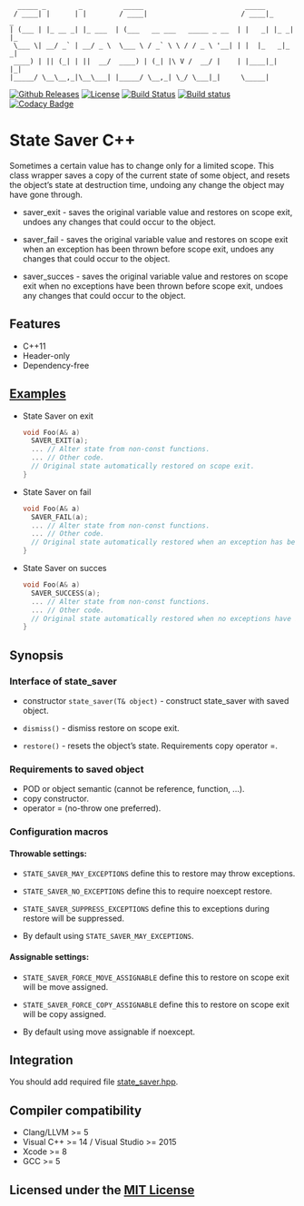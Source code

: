 ```text
  _____ _        _          _____                         _____
 / ____| |      | |        / ____|                       / ____|_     _
| (___ | |_ __ _| |_ ___  | (___   __ ___   _____ _ __  | |   _| |_ _| |_
 \___ \| __/ _` | __/ _ \  \___ \ / _` \ \ / / _ \ '__| | |  |_   _|_   _|
 ____) | || (_| | ||  __/  ____) | (_| |\ V /  __/ |    | |____|_|   |_|
|_____/ \__\__,_|\__\___| |_____/ \__,_| \_/ \___|_|     \_____|
```

[![Github Releases](https://img.shields.io/github/release/Neargye/state_saver.svg)](https://github.com/Neargye/state_saver/releases)
[![License](https://img.shields.io/github/license/Neargye/state_saver.svg)](LICENSE)
[![Build Status](https://travis-ci.org/Neargye/state_saver.svg?branch=master)](https://travis-ci.org/Neargye/state_saver)
[![Build status](https://ci.appveyor.com/api/projects/status/64trm7iqd1a9gg6u/branch/master?svg=true)](https://ci.appveyor.com/project/Neargye/state-saver/branch/master)
[![Codacy Badge](https://api.codacy.com/project/badge/Grade/d5ef10058bf44e57acc657d106aa2522)](https://www.codacy.com/app/Neargye/state_saver?utm_source=github.com&amp;utm_medium=referral&amp;utm_content=Neargye/state_saver&amp;utm_campaign=Badge_Grade)

# State Saver C++

Sometimes a certain value has to change only for a limited scope. This class wrapper saves a copy of the current state of some object, and resets the object’s state at destruction time, undoing any change the object may have gone through.

* saver_exit - saves the original variable value and restores on scope exit, undoes any changes that could occur to the object.

* saver_fail - saves the original variable value and restores on scope exit when an exception has been thrown before scope exit, undoes any changes that could occur to the object.

* saver_succes - saves the original variable value and restores on scope exit when no exceptions have been thrown before scope exit, undoes any changes that could occur to the object.

## Features

* C++11
* Header-only
* Dependency-free

## [Examples](example)

* State Saver on exit
  ```cpp
  void Foo(A& a)
    SAVER_EXIT(a);
    ... // Alter state from non-const functions.
    ... // Other code.
    // Original state automatically restored on scope exit.
  }
  ```

* State Saver on fail
  ```cpp
  void Foo(A& a)
    SAVER_FAIL(a);
    ... // Alter state from non-const functions.
    ... // Other code.
    // Original state automatically restored when an exception has been thrown.
  }
  ```

* State Saver on succes
  ```cpp
  void Foo(A& a)
    SAVER_SUCCESS(a);
    ... // Alter state from non-const functions.
    ... // Other code.
    // Original state automatically restored when no exceptions have been thrown.
  }
  ```

## Synopsis

### Interface of state_saver

* constructor `state_saver(T& object)` - construct state_saver with saved object.

* `dismiss()` - dismiss restore on scope exit.

* `restore()` - resets the object’s state. Requirements copy operator =.

### Requirements to saved object

* POD or object semantic (cannot be reference, function, ...).
* copy constructor.
* operator = (no-throw one preferred).

### Configuration macros

#### Throwable settings:

* `STATE_SAVER_MAY_EXCEPTIONS` define this to restore may throw exceptions.

* `STATE_SAVER_NO_EXCEPTIONS` define this to require noexcept restore.

* `STATE_SAVER_SUPPRESS_EXCEPTIONS` define this to exceptions during restore will be suppressed.

* By default using `STATE_SAVER_MAY_EXCEPTIONS`.

#### Assignable settings:

* `STATE_SAVER_FORCE_MOVE_ASSIGNABLE` define this to restore on scope exit will be move assigned.

* `STATE_SAVER_FORCE_COPY_ASSIGNABLE` define this to restore on scope exit will be copy assigned.

* By default using move assignable if noexcept.

## Integration

You should add required file [state_saver.hpp](include/state_saver.hpp).

## Compiler compatibility

* Clang/LLVM >= 5
* Visual C++ >= 14 / Visual Studio >= 2015
* Xcode >= 8
* GCC >= 5

## Licensed under the [MIT License](LICENSE)
